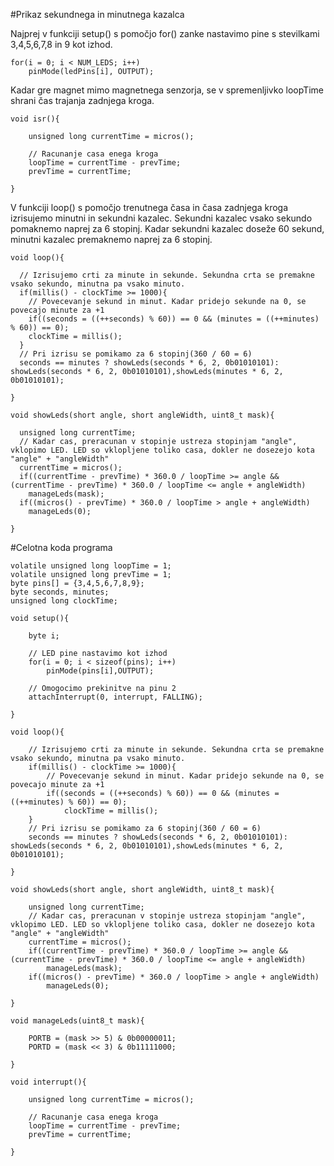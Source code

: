 #Prikaz sekundnega in minutnega kazalca

Najprej v funkciji setup() s pomočjo for() zanke nastavimo pine s stevilkami 3,4,5,6,7,8 in 9 kot izhod.

    for(i = 0; i < NUM_LEDS; i++)
        pinMode(ledPins[i], OUTPUT);
        
Kadar gre magnet mimo magnetnega senzorja, se v spremenljivko loopTime shrani čas trajanja zadnjega kroga.

    void isr(){
 
        unsigned long currentTime = micros();
  
        // Racunanje casa enega kroga
        loopTime = currentTime - prevTime;
        prevTime = currentTime;

    }
      
V funkciji loop() s pomočjo trenutnega časa in časa zadnjega kroga izrisujemo minutni in sekundni kazalec. Sekundni kazalec vsako sekundo pomaknemo naprej za 6 stopinj. Kadar sekundni kazalec doseže 60 sekund, minutni kazalec premaknemo naprej za 6 stopinj.

    void loop(){
  
      // Izrisujemo crti za minute in sekunde. Sekundna crta se premakne vsako sekundo, minutna pa vsako minuto.
      if(millis() - clockTime >= 1000){
        // Povecevanje sekund in minut. Kadar pridejo sekunde na 0, se povecajo minute za +1
        if((seconds = ((++seconds) % 60)) == 0 && (minutes = ((++minutes) % 60)) == 0);
        clockTime = millis();
      }
      // Pri izrisu se pomikamo za 6 stopinj(360 / 60 = 6)
      seconds == minutes ? showLeds(seconds * 6, 2, 0b01010101): showLeds(seconds * 6, 2, 0b01010101),showLeds(minutes * 6, 2, 0b01010101);
  
    }

    void showLeds(short angle, short angleWidth, uint8_t mask){
  
      unsigned long currentTime;
      // Kadar cas, preracunan v stopinje ustreza stopinjam "angle", vklopimo LED. LED so vklopljene toliko casa, dokler ne dosezejo kota "angle" + "angleWidth"
      currentTime = micros();
      if((currentTime - prevTime) * 360.0 / loopTime >= angle && (currentTime - prevTime) * 360.0 / loopTime <= angle + angleWidth)
        manageLeds(mask);
      if((micros() - prevTime) * 360.0 / loopTime > angle + angleWidth)
        manageLeds(0);
  
    }

#Celotna koda programa

    volatile unsigned long loopTime = 1;
    volatile unsigned long prevTime = 1;
    byte pins[] = {3,4,5,6,7,8,9};
    byte seconds, minutes;
    unsigned long clockTime;

    void setup(){
  
        byte i;
  
        // LED pine nastavimo kot izhod
        for(i = 0; i < sizeof(pins); i++)
            pinMode(pins[i],OUTPUT);
  
        // Omogocimo prekinitve na pinu 2
        attachInterrupt(0, interrupt, FALLING);
  
    }

    void loop(){
  
        // Izrisujemo crti za minute in sekunde. Sekundna crta se premakne vsako sekundo, minutna pa vsako minuto.
        if(millis() - clockTime >= 1000){
            // Povecevanje sekund in minut. Kadar pridejo sekunde na 0, se povecajo minute za +1
            if((seconds = ((++seconds) % 60)) == 0 && (minutes = ((++minutes) % 60)) == 0);
                clockTime = millis();
        }
        // Pri izrisu se pomikamo za 6 stopinj(360 / 60 = 6)
        seconds == minutes ? showLeds(seconds * 6, 2, 0b01010101): showLeds(seconds * 6, 2, 0b01010101),showLeds(minutes * 6, 2, 0b01010101);
  
    }

    void showLeds(short angle, short angleWidth, uint8_t mask){
  
        unsigned long currentTime;
        // Kadar cas, preracunan v stopinje ustreza stopinjam "angle", vklopimo LED. LED so vklopljene toliko casa, dokler ne dosezejo kota "angle" + "angleWidth"
        currentTime = micros();
        if((currentTime - prevTime) * 360.0 / loopTime >= angle && (currentTime - prevTime) * 360.0 / loopTime <= angle + angleWidth)
            manageLeds(mask);
        if((micros() - prevTime) * 360.0 / loopTime > angle + angleWidth)
            manageLeds(0);
  
    }

    void manageLeds(uint8_t mask){

        PORTB = (mask >> 5) & 0b00000011;
        PORTD = (mask << 3) & 0b11111000;
  
    }

    void interrupt(){
 
        unsigned long currentTime = micros();
  
        // Racunanje casa enega kroga
        loopTime = currentTime - prevTime;
        prevTime = currentTime;

    }
